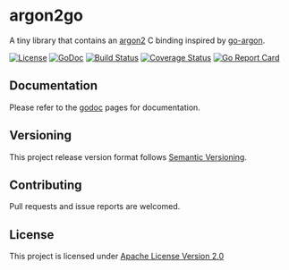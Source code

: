 # argon2go
A tiny library that contains an [argon2](https://github.com/P-H-C/phc-winner-argon2/) C binding inspired by [go-argon](https://github.com/tvdburgt/go-argon2).

[![License](https://img.shields.io/badge/License-Apache%20v2.0-blue.svg)](https://opensource.org/licenses/Apache-2.0) [![GoDoc](https://godoc.org/github.com/adzr/argon2go?status.png)](https://godoc.org/github.com/adzr/argon2go) [![Build Status](https://travis-ci.org/adzr/argon2go.svg?branch=master)](https://travis-ci.org/adzr/argon2go) [![Coverage Status](https://coveralls.io/repos/github/adzr/argon2go/badge.svg?branch=master)](https://coveralls.io/github/adzr/argon2go?branch=master) [![Go Report Card](https://goreportcard.com/badge/github.com/adzr/argon2go)](https://goreportcard.com/report/github.com/adzr/argon2go)

## Documentation
Please refer to the [godoc](https://godoc.org/github.com/adzr/argon2go) pages for documentation.

## Versioning
This project release version format follows [Semantic Versioning](http://semver.org/).

## Contributing
Pull requests and issue reports are welcomed.

## License
This project is licensed under [Apache License Version 2.0](http://www.apache.org/licenses/LICENSE-2.0.txt)
